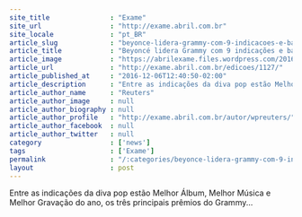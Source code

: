 ```yaml
---
site_title               : "Exame"
site_url                 : "http://exame.abril.com.br"
site_locale              : "pt_BR"
article_slug             : "beyonce-lidera-grammy-com-9-indicacoes-e-bate-recorde"
article_title            : "Beyoncé lidera Grammy com 9 indicações e bate recorde"
article_image            : "https://abrilexame.files.wordpress.com/2016/11/capa-exame-1127.jpg?quality=70&strip=all"
article_url              : "http://exame.abril.com.br/edicoes/1127/"
article_published_at     : "2016-12-06T12:40:50-02:00"
article_description      : "Entre as indicações da diva pop estão Melhor Álbum, Melhor Música e Melhor Gravação do ano, os três principais prêmios do Grammy..."
article_author_name      : "Reuters"
article_author_image     : null
article_author_biography : null
article_author_profile   : "http://exame.abril.com.br/autor/wpreuters/"
article_author_facebook  : null
article_author_twitter   : null
category                 : ['news']
tags                     : ['Exame']
permalink                : "/:categories/beyonce-lidera-grammy-com-9-indicacoes-e-bate-recorde/"
layout                   : post
---
```


Entre as indicações da diva pop estão Melhor Álbum, Melhor Música e Melhor Gravação do ano, os três principais prêmios do Grammy...
